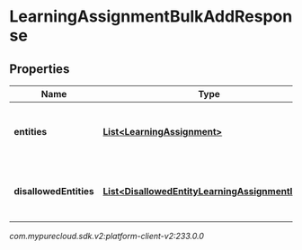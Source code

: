 # LearningAssignmentBulkAddResponse


## Properties

| Name | Type | Description | Notes |
| ------------ | ------------- | ------------- | ------------- |
| **entities** | [**List&lt;LearningAssignment&gt;**](LearningAssignment) | The learning assignments that were assigned correctly |  [optional] |
| **disallowedEntities** | [**List&lt;DisallowedEntityLearningAssignmentItem&gt;**](DisallowedEntityLearningAssignmentItem) | The items that were not allowed to be assigned |  [optional] |




_com.mypurecloud.sdk.v2:platform-client-v2:233.0.0_
